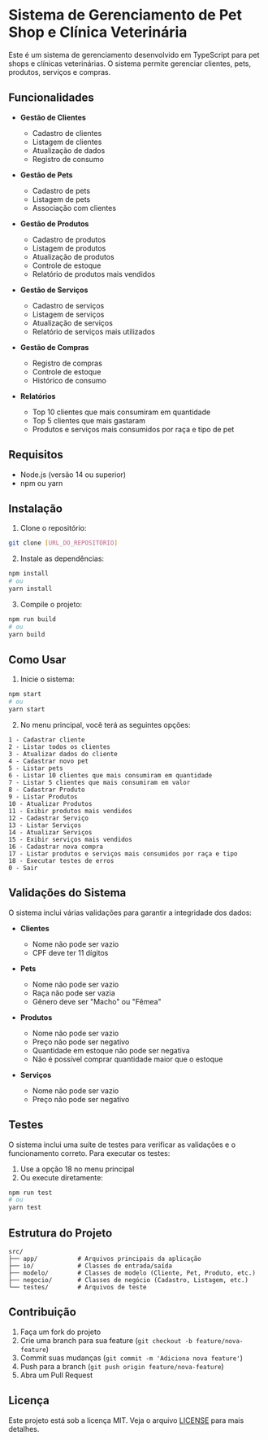 # Sistema de Gerenciamento de Pet Shop e Clínica Veterinária

Este é um sistema de gerenciamento desenvolvido em TypeScript para pet shops e clínicas veterinárias. O sistema permite gerenciar clientes, pets, produtos, serviços e compras.

## Funcionalidades

- **Gestão de Clientes**
  - Cadastro de clientes
  - Listagem de clientes
  - Atualização de dados
  - Registro de consumo

- **Gestão de Pets**
  - Cadastro de pets
  - Listagem de pets
  - Associação com clientes

- **Gestão de Produtos**
  - Cadastro de produtos
  - Listagem de produtos
  - Atualização de produtos
  - Controle de estoque
  - Relatório de produtos mais vendidos

- **Gestão de Serviços**
  - Cadastro de serviços
  - Listagem de serviços
  - Atualização de serviços
  - Relatório de serviços mais utilizados

- **Gestão de Compras**
  - Registro de compras
  - Controle de estoque
  - Histórico de consumo

- **Relatórios**
  - Top 10 clientes que mais consumiram em quantidade
  - Top 5 clientes que mais gastaram
  - Produtos e serviços mais consumidos por raça e tipo de pet

## Requisitos

- Node.js (versão 14 ou superior)
- npm ou yarn

## Instalação

1. Clone o repositório:
```bash
git clone [URL_DO_REPOSITÓRIO]
```

2. Instale as dependências:
```bash
npm install
# ou
yarn install
```

3. Compile o projeto:
```bash
npm run build
# ou
yarn build
```

## Como Usar

1. Inicie o sistema:
```bash
npm start
# ou
yarn start
```

2. No menu principal, você terá as seguintes opções:

```
1 - Cadastrar cliente
2 - Listar todos os clientes
3 - Atualizar dados do cliente
4 - Cadastrar novo pet
5 - Listar pets
6 - Listar 10 clientes que mais consumiram em quantidade
7 - Listar 5 clientes que mais consumiram em valor
8 - Cadastrar Produto
9 - Listar Produtos
10 - Atualizar Produtos
11 - Exibir produtos mais vendidos
12 - Cadastrar Serviço
13 - Listar Serviços
14 - Atualizar Serviços
15 - Exibir serviços mais vendidos
16 - Cadastrar nova compra
17 - Listar produtos e serviços mais consumidos por raça e tipo
18 - Executar testes de erros
0 - Sair
```

## Validações do Sistema

O sistema inclui várias validações para garantir a integridade dos dados:

- **Clientes**
  - Nome não pode ser vazio
  - CPF deve ter 11 dígitos

- **Pets**
  - Nome não pode ser vazio
  - Raça não pode ser vazia
  - Gênero deve ser "Macho" ou "Fêmea"

- **Produtos**
  - Nome não pode ser vazio
  - Preço não pode ser negativo
  - Quantidade em estoque não pode ser negativa
  - Não é possível comprar quantidade maior que o estoque

- **Serviços**
  - Nome não pode ser vazio
  - Preço não pode ser negativo

## Testes

O sistema inclui uma suíte de testes para verificar as validações e o funcionamento correto. Para executar os testes:

1. Use a opção 18 no menu principal
2. Ou execute diretamente:
```bash
npm run test
# ou
yarn test
```

## Estrutura do Projeto

```
src/
├── app/           # Arquivos principais da aplicação
├── io/            # Classes de entrada/saída
├── modelo/        # Classes de modelo (Cliente, Pet, Produto, etc.)
├── negocio/       # Classes de negócio (Cadastro, Listagem, etc.)
└── testes/        # Arquivos de teste
```

## Contribuição

1. Faça um fork do projeto
2. Crie uma branch para sua feature (`git checkout -b feature/nova-feature`)
3. Commit suas mudanças (`git commit -m 'Adiciona nova feature'`)
4. Push para a branch (`git push origin feature/nova-feature`)
5. Abra um Pull Request

## Licença

Este projeto está sob a licença MIT. Veja o arquivo [LICENSE](LICENSE) para mais detalhes. 